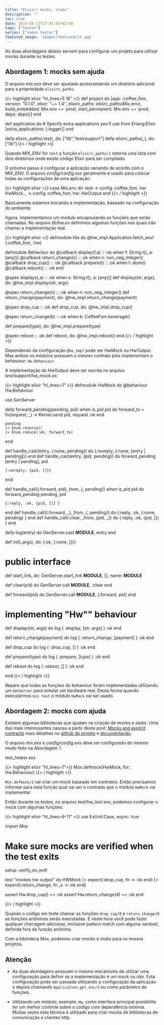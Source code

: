 ```yaml
---
title: "Elixir: mocks, stubs"
description: ""
toc: true
date: 2019-08-13T17:43:50+02:00
tags: ["testes"]
series: ["vamos testar"]
featured_image: 'images/featured/11.jpg'
---
```


As duas abordagens abaixo servem para configurar um projeto para utilizar mocks durante os testes.

## Abordagem 1: mocks sem ajuda

O arquivo _mix.exs_ deve ser ajustado acrescentando um diretório adicional para a propriedade `elixirc_paths`:
  
{{< highlight elixir "hl_lines=5 16" >}}
def project do
    [app: :coffee_fsm,
     version: "0.1.0",
     elixir: "~> 1.4",
     elixirc_paths: elixirc_paths(Mix.env),
     build_embedded: Mix.env == :prod,
     start_permanent: Mix.env == :prod,
     deps: deps()]
  end

  def application do
    # Specify extra applications you'll use from Erlang/Elixir
    [extra_applications: [:logger]]
  end

  defp elixirc_paths(:test), do: ["lib","test/support"]
  defp elixirc_paths(_), do: ["lib"]
{{< / highlight >}}

Quando MIX_ENV for `test` a função `elixirc_paths/1` retorna uma lista com dois diretórios onde existe código Elixir para ser compilado.

O próximo passo é configurar a aplicação variando de acordo com o MIX_ENV. O arquivo _config/config.exs_ geralmente é usado para colocar todas as configurações de uma aplicação:
  
{{< highlight elixir >}}
case Mix.env do
  :test ->
    config :coffee_fsm, hw: HwMock
  _ ->
    config :coffee_fsm, hw: HwOutput
end
{{< / highlight >}}

Basicamente estamos trocando a implementação, baseado na configuração do ambiente.

Agora, implementamos um módulo encapsulando as funções que serão chamadas. No arquivo _lib/hw.ex_
definimos algumas funções nas quais irão chamar a implementação real.

{{< highlight elixir >}}
defmodule Hw do
  @hw_impl Application.fetch_env!(:coffee_fsm, :hw)

  defmodule Behaviour  do
    @callback display(f,a) :: :ok when f: String.t(), a: [any()]
    @callback return_change(n) :: :ok when n: non_neg_integer()
    @callback drop_cup() :: :ok
    @callback prepare(t) :: :ok when t: atom()
    @callback reboot() :: :ok
  end

  @spec display(s,a) :: :ok when s: String.t(), a: [any()]
  def display(str, args), do: @hw_impl.display(str, args)

  @spec return_change(n) :: :ok when n: non_neg_integer()
  def return_change(payment), do: @hw_impl.return_change(payment)
  
  @spec drop_cup :: :ok
  def drop_cup, do: @hw_impl.drop_cup()
  
  @spec return_change(b) :: :ok when b: CoffeeFsm.beverage()
  
  def prepare(type), do: @hw_impl.prepare(type)
  
  @spec reboot :: :ok
  def reboot, do: @hw_impl.reboot()
end
{{< / highlight >}}

Dependendo da configuração `@hw_impl` pode ser HwMock ou HwOutput. Mas ambos os módulos possuem o mesmo contrato pois implementam o behaviour: `Hw.Behaviour`.

A implementação do HwOutput deve ser escrita no arquivo _test/support/hw_mock.ex_:

{{< highlight elixir "hl_lines=1" >}}
defmodule HwMock do
  @behaviour Hw.Behaviour

  use GenServer

  defp forward_pending(pending, pid) when is_pid pid do
    forward_to =
      fn(request, _) ->
        Kernel.send pid, request
        :ok
      end

    pending
    |> Enum.reverse()
    |> Enum.reduce(:ok, forward_to)
  end

  def handle_cast(entry, {:none, pending}) do
    {:noreply, {:none, [entry | pending]}}
  end
  def handle_cast(entry, {pid, pending}) do
    forward_pending [entry | pending], pid

    {:noreply, {pid, []}}
  end

  def handle_call({:forward, pid}, _from, {_, pending}) when is_pid pid do
    forward_pending pending, pid

    {:reply, :ok, {pid, []} }
  end
  def handle_call({:forward, _}, _from, {_, pending}) do
    {:reply, :ok, {:none, pending} }
  end
  def handle_call(:clear, _from, {pid, _}) do
    {:reply, :ok, {pid, []} }
  end

  defp log(entry) do
    GenServer.cast __MODULE__, entry
  end

  def init(_args), do: {:ok, {:none, []}}

  # public interface
  def start_link, do: GenServer.start_link __MODULE__, [], name: __MODULE__

  def clear(pid) do
    GenServer.call __MODULE__, :clear
  end

  def forward(pid) do
    GenServer.call __MODULE__, {:forward, pid}
  end

  # implementing "Hw"" behaviour
  def display(str, args) do
    log { :display, [str, args] }
    :ok
  end

  def return_change(payment) do
    log { :return_change, [payment] }
    :ok
  end

  def drop_cup do
    log { :drop_cup, [] }
    :ok
  end

  def prepare(type) do
    log { :prepare, [type] }
    :ok
  end

  def reboot do
    log { :reboot, [] }
    :ok
  end

end
{{< / highlight >}}

Repare que todas as funções do behaviour foram implementadas utilizando um `GenServer` para simular um hardware real. Desta forma quando executármos `mix test` o módulo `HwMock` vai ser usado.

## Abordagem 2: mocks com ajuda

Existem algumas bibliotecas que ajudam na criação de mocks e stubs. Uma das mais interessantes nasceu a partir deste post: [Mocks and explicit contracts](http://blog.plataformatec.com.br/2015/10/mocks-and-explicit-contracts/) mais detalhes no [github do projeto](https://github.com/plataformatec/mox) e [documentação](https://hexdocs.pm/mox/Mox.html).

O arquivo _mix.exs_ e _config/config.exs_ deve ser configurado do mesmo modo feito na Abordagem 1.

test_helper.exs

{{< highlight elixir "hl_lines=1">}}
Mox.defmock(HwMock, for: Hw.Behaviour)
{{< / highlight >}}

`Mox.defmock/2` vai criar um mock baseado em contratos. Então precisamos informar para esta função qual vai ser o contrado que o módulo `HwMock` vai implementar.

Então durante os testes, no arquivo _test/hw_test.exs_, podemos configurar o mock com algumas funções:

{{< highlight elixir "hl_lines=9-11" >}}
use ExUnit.Case, async: true

import Mox

# Make sure mocks are verified when the test exits
setup :verify_on_exit!

test "invokes hw output" do
  HWMock
  |> expect(:drop_cup, fn -> :ok end)
  |> expect(:return_change, fn _x -> :ok end)

  assert Hw.drop_cup() == :ok
  assert Hw.return_change(4) == :ok
end

{{< / highlight >}}

Quando o código em teste chamar as funções `drop_cup/0` e `return_change/0` as funções anônimas serão executadas. E neste hora você pode fazer qualquer checagem adicionar, inclusive pattern match com alguma variável, definida fora da função anônima.

Com a biblioteca Mox, podemos criar mocks e stubs para os nossos projetos.

## Atenção

* As duas abordagens possuem o mesmo mecanismo de utilizar uma configuração para definir se a implementação é um mock ou não. Esta configuração pode ser passada utilizando a configuração da aplicação e depois chamando `Application.get_env/3` ou como parâmetro de funções.

* Utilizando um módulo, exemplo: `Hw`, como interface principal possibilita ter um melhor controle sobre o código com dependência externa. Muitas vezes esta técnica é utilizado para criar mocks de bibliotecas de comunicação e clientes http. 


